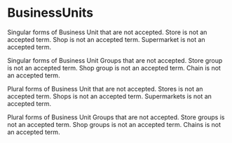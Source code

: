 # BusinessUnits

Singular forms of Business Unit that are not accepted.
Store is not an accepted term.
Shop is not an accepted term.
Supermarket is not an accepted term.

Singular forms of Business Unit Groups that are not accepted.
Store group is not an accepted term.
Shop group is not an accepted term.
Chain is not an accepted term.

Plural forms of Business Unit that are not accepted.
Stores is not an accepted term.
Shops is not an accepted term.
Supermarkets is not an accepted term.

Plural forms of Business Unit Groups that are not accepted.
Store groups is not an accepted term.
Shop groups is not an accepted term.
Chains is not an accepted term.
